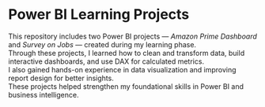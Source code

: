 # Power BI Learning Projects

This repository includes two Power BI projects — *Amazon Prime Dashboard* and *Survey on Jobs* — created during my learning phase.  
Through these projects, I learned how to clean and transform data, build interactive dashboards, and use DAX for calculated metrics.  
I also gained hands-on experience in data visualization and improving report design for better insights.  
These projects helped strengthen my foundational skills in Power BI and business intelligence.
